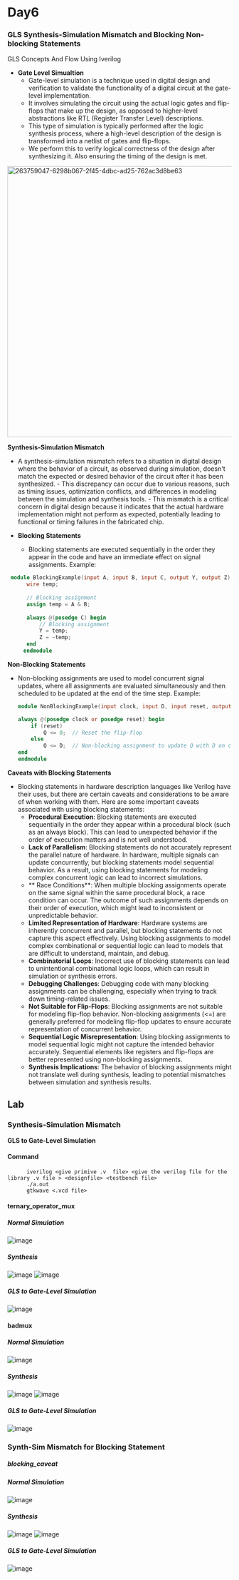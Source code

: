 # Day6
### GLS Synthesis-Simulation Mismatch and Blocking Non-blocking Statements
GLS Concepts And Flow Using Iverilog
-   **Gate Level Simualtion**
    -   Gate-level simulation is a technique used in digital design and verification to validate the functionality of a digital circuit at the gate-level implementation.
    -   It involves simulating the circuit using the actual logic gates and flip-flops that make up the design, as opposed to higher-level abstractions like RTL (Register Transfer Level) descriptions.
    -   This type of simulation is typically performed after the logic synthesis process, where a high-level description of the design is transformed into a netlist of gates and flip-flops.
    -   We perform this to verify logical correctness of the design after synthesizing it. Also ensuring the timing of the design is met.
<img width="608" alt="263759047-6298b067-2f45-4dbc-ad25-762ac3d8be63" src="https://github.com/KKiranR/pes_asic_class/assets/89727621/ff65a770-7f34-4167-89d3-c1d01553ac39">

**Synthesis-Simulation Mismatch**
    
   -   A synthesis-simulation mismatch refers to a situation in digital design where the behavior of a circuit, as observed during simulation, doesn't match the expected or desired behavior of the circuit after it has been synthesized.
    -   This discrepancy can occur due to various reasons, such as timing issues, optimization conflicts, and differences in modeling between the simulation and synthesis tools.
    -   This mismatch is a critical concern in digital design because it indicates that the actual hardware implementation might not perform as expected, potentially leading to functional or timing failures in the fabricated chip.
-   **Blocking Statements**
    
    -   Blocking statements are executed sequentially in the order they appear in the code and have an immediate effect on signal assignments.
      Example:
```  verilog
 module BlockingExample(input A, input B, input C, output Y, output Z);
      wire temp;
    
      // Blocking assignment
      assign temp = A & B;
    
      always @(posedge C) begin
          // Blocking assignment
          Y = temp;
          Z = ~temp;
      end
     endmodule
   ```
**Non-Blocking Statements**
    
-   Non-blocking assignments are used to model concurrent signal updates, where all assignments are evaluated simultaneously and then scheduled to be updated at the end of the time step.
      Example:
     ``` verilog
     module NonBlockingExample(input clock, input D, input reset, output reg Q);
    
     always @(posedge clock or posedge reset) begin
         if (reset)
             Q <= 0;  // Reset the flip-flop
         else
             Q <= D;  // Non-blocking assignment to update Q with D on clock edge
     end
    endmodule
    ```
**Caveats with Blocking Statements**
    
-   Blocking statements in hardware description languages like Verilog have their uses, but there are certain caveats and considerations to be aware of when working with them. Here are some important caveats associated with using blocking statements:
    -   **Procedural Execution**: Blocking statements are executed sequentially in the order they appear within a procedural block (such as an always block). This can lead to unexpected behavior if the order of execution matters and is not well understood.
    -   **Lack of Parallelism**: Blocking statements do not accurately represent the parallel nature of hardware. In hardware, multiple signals can update concurrently, but blocking statements model sequential behavior. As a result, using blocking statements for modeling complex concurrent logic can lead to incorrect simulations.
    -  ** Race Conditions**: When multiple blocking assignments operate on the same signal within the same procedural block, a race condition can occur. The outcome of such assignments depends on their order of execution, which might lead to inconsistent or unpredictable behavior.
    -   **Limited Representation of Hardware**: Hardware systems are inherently concurrent and parallel, but blocking statements do not capture this aspect effectively. Using blocking assignments to model complex combinational or sequential logic can lead to models that are difficult to understand, maintain, and debug.
    -   **Combinatorial Loops**: Incorrect use of blocking statements can lead to unintentional combinational logic loops, which can result in simulation or synthesis errors.
    -   **Debugging Challenges**: Debugging code with many blocking assignments can be challenging, especially when trying to track down timing-related issues.
    -   **Not Suitable for Flip-Flops**: Blocking assignments are not suitable for modeling flip-flop behavior. Non-blocking assignments (<=) are generally preferred for modeling flip-flop updates to ensure accurate representation of concurrent behavior.
     -   **Sequential Logic Misrepresentation**: Using blocking assignments to model sequential logic might not capture the intended behavior accurately. Sequential elements like registers and flip-flops are better represented using non-blocking assignments.
    -   **Synthesis Implications**: The behavior of blocking assignments might not translate well during synthesis, leading to potential mismatches between simulation and synthesis results.
##   Lab
### Synthesis-Simulation Mismatch
**GLS to Gate-Level Simulation**
#### Command
``` bash=
      iverilog <give primive .v  file> <give the verilog file for the library .v file > <designfile> <testbench file>
      ./a.out
      gtkwave <.vcd file>
```
####  ternary_operator_mux
##### Normal Simulation
![image](https://github.com/KKiranR/pes_asic_class/assets/89727621/fcc0c745-31c6-4772-bfa7-5904b4dceb62)
##### Synthesis
![image](https://github.com/KKiranR/pes_asic_class/assets/89727621/0357f36c-2a10-40c8-ac28-60f9e12d9399) ![image](https://github.com/KKiranR/pes_asic_class/assets/89727621/1ec0e919-1516-44dd-81b0-619d7aaee647)
##### GLS to Gate-Level Simulation
![image](https://github.com/KKiranR/pes_asic_class/assets/89727621/34c25e98-668a-42f8-b4e2-ae992aedc9f0)
####  badmux
##### Normal Simulation
![image](https://github.com/KKiranR/pes_asic_class/assets/89727621/06c111d6-e855-4e5b-b7fc-716e179ec3c3)
##### Synthesis
![image](https://github.com/KKiranR/pes_asic_class/assets/89727621/869696ec-38b6-4295-9de7-0e2f3b94f4c4) ![image](https://github.com/KKiranR/pes_asic_class/assets/89727621/991d36e3-c365-42b8-abce-80369c088ef3)
##### GLS to Gate-Level Simulation
![image](https://github.com/KKiranR/pes_asic_class/assets/89727621/3f939db8-2b5d-4503-a8f9-31fc9bfb464f)
### Synth-Sim Mismatch for Blocking Statement
##### blocking_caveat
##### Normal Simulation
![image](https://github.com/KKiranR/pes_asic_class/assets/89727621/a049135b-9d82-4a0d-9ebe-115bc90697b2)
##### Synthesis
![image](https://github.com/KKiranR/pes_asic_class/assets/89727621/73a6126c-6e56-415a-baee-2a9f69b8ffb7) ![image](https://github.com/KKiranR/pes_asic_class/assets/89727621/06d19d52-b7ee-4bf1-99ec-3dde6ac73fd4)
##### GLS to Gate-Level Simulation
![image](https://github.com/KKiranR/pes_asic_class/assets/89727621/91f5ec09-c3fd-453f-80b5-edea0ced11a1)

